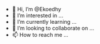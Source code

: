 - 👋 Hi, I’m @Ekoedhy
- 👀 I’m interested in ...
- 🌱 I’m currently learning ...
- 💞️ I’m looking to collaborate on ...
- 📫 How to reach me ...

<!---
Ekoedhy/Ekoedhy is a ✨ special ✨ repository because its `README.md` (this file) appears on your GitHub profile.
You can click the Preview link to take a look at your changes.
--->
